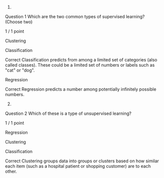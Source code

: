 1.
Question 1
Which are the two common types of supervised learning? (Choose two)

1 / 1 point

Clustering


Classification 

Correct
Classification predicts from among a limited set of categories (also called classes). These could be a limited set of numbers or labels such as "cat" or "dog".


Regression

Correct
Regression predicts a number among potentially infinitely possible numbers.

2.
Question 2
Which of these is a type of unsupervised learning?

1 / 1 point

Regression


Clustering


Classification

Correct
Clustering groups data into groups or clusters based on how similar each item (such as a hospital patient or shopping customer) are to each other.